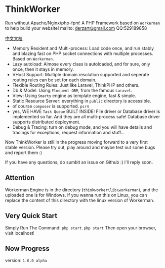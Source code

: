 # ThinkWorker
Run without Apache/Nginx/php-fpm! A PHP Framework based on `Workerman` to help build your website! mailto: derzart@gmail.com QQ:529189858

[中文文档](http://docs.thinkworker.cn/#/zh-cn/guide/essentials/)

- Memory Resident and Multi-process: Load code once, and run stably and blazing fast on PHP socket connections with multiple processes. Based on `Workerman`.
- Lazy autoload: Almose every class is autoloaded, and for sure, only once, then it stays in memory.
- VHost Support: Multiple domain resolution supported and seperate routing rules can be set for each domain.
- Flexible Routing Rules: Just like Laravel, ThinkPHP and others.
- Db & Model: Using `Eloquent ORM`, from the famous `Laravel`.
- View: Using `Smarty` engine as template engine, fast & simple.
- Static Resource Server: everything in `public` directory is accessible.
- of course `composer` is supported. `psr4`
- yes, WE HAVE `Task Queue` BUILT INSIDE! File driver or Database driver is implemented so far. And they are all multi-process safe! Database driver supports distributed deployment.
- Debug & Tracing: turn on debug mode, and you will have details and tracings for exceptions, request information and stuff...

Now ThinkWorker is still in the progress moving forward to a very first stable version. Please try out, play around and maybe test out some bugs and report them :) 

If you have any questions, do sumbit an issue on Github :) I'll reply soon.

## Attention
Workerman Engine is in the directory (`thinkworker\lib\workerman`), and the uploaded one is for Windows. If you wanna run this on Linux, you can replace the content of this directory with the linux version of Workerman.

## Very Quick Start
Simply Run The Command: `php start.php start`
Then open your browser, visit localhost!

## Now Progress
version: `1.0.0 alpha`
